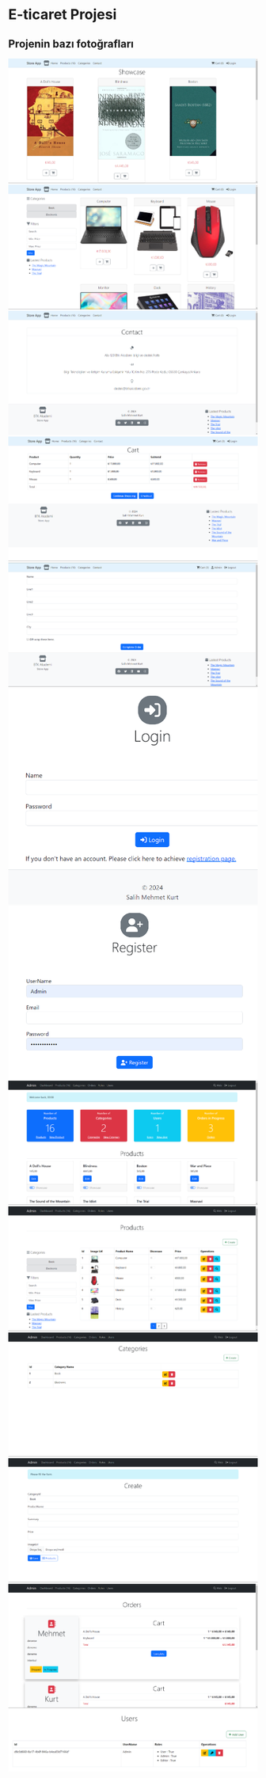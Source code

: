 # E-ticaret Projesi

## Projenin bazı fotoğrafları

<img src="https://github.com/Salih719/StoreApp/blob/main/Store/StoreApp/wwwroot/Store-Resimler/Showcase.png">
<img src="https://github.com/Salih719/StoreApp/blob/main/Store/StoreApp/wwwroot/Store-Resimler/Products.png">
<img src="https://github.com/Salih719/StoreApp/blob/main/Store/StoreApp/wwwroot/Store-Resimler/Contact.png">
<img src="https://github.com/Salih719/StoreApp/blob/main/Store/StoreApp/wwwroot/Store-Resimler/Cart.png">
<img src="https://github.com/Salih719/StoreApp/blob/main/Store/StoreApp/wwwroot/Store-Resimler/Checkout.png">
<img src="https://github.com/Salih719/StoreApp/blob/main/Store/StoreApp/wwwroot/Store-Resimler/Login.png">
<img src="https://github.com/Salih719/StoreApp/blob/main/Store/StoreApp/wwwroot/Store-Resimler/Register.png">
<img src="https://github.com/Salih719/StoreApp/blob/main/Store/StoreApp/wwwroot/Store-Resimler/AdminDashboard.png">
<img src="https://github.com/Salih719/StoreApp/blob/main/Store/StoreApp/wwwroot/Store-Resimler/AdminProducts.png">
<img src="https://github.com/Salih719/StoreApp/blob/main/Store/StoreApp/wwwroot/Store-Resimler/AdminCategories.png">
<img src="https://github.com/Salih719/StoreApp/blob/main/Store/StoreApp/wwwroot/Store-Resimler/AdminCreateProduct.png">
<img src="https://github.com/Salih719/StoreApp/blob/main/Store/StoreApp/wwwroot/Store-Resimler/AdminOrders.png">
<img src="https://github.com/Salih719/StoreApp/blob/main/Store/StoreApp/wwwroot/Store-Resimler/AdminUsers.png">
